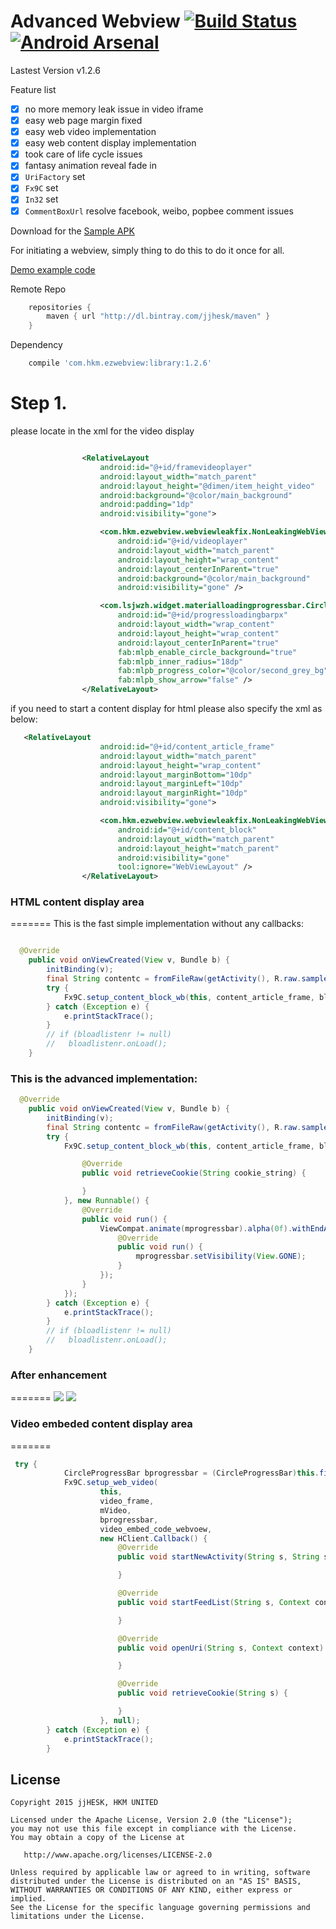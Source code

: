 Advanced Webview [![Build Status](https://travis-ci.org/jjhesk/EZWebView.svg?branch=master)](https://travis-ci.org/jjhesk/EZWebView)[![Android Arsenal](https://img.shields.io/badge/Android%20Arsenal-Advanced%20Webview-brightgreen.svg?style=flat)](http://android-arsenal.com/details/1/2390)
======
Lastest Version v1.2.6

Feature list
- [x] no more memory leak issue in video iframe
- [x] easy web page margin fixed
- [x] easy web video implementation
- [x] easy web content display implementation
- [x] took care of life cycle issues
- [x] fantasy animation reveal fade in
- [x] ```UriFactory``` set
- [x] ```Fx9C``` set
- [x] ```In32``` set
- [x] ```CommentBoxUrl``` resolve facebook, weibo, popbee comment issues

Download for the [Sample APK][2]

For initiating a webview, simply thing to do this to do it once for all.

[Demo example code][1]

Remote Repo
```gradle
    repositories {
        maven { url "http://dl.bintray.com/jjhesk/maven" }
    }
```
Dependency
```gradle
    compile 'com.hkm.ezwebview:library:1.2.6'
```


Step 1.
======
please locate in the xml for the video display
```xml

                <RelativeLayout
                    android:id="@+id/framevideoplayer"
                    android:layout_width="match_parent"
                    android:layout_height="@dimen/item_height_video"
                    android:background="@color/main_background"
                    android:padding="1dp"
                    android:visibility="gone">

                    <com.hkm.ezwebview.webviewleakfix.NonLeakingWebView
                        android:id="@+id/videoplayer"
                        android:layout_width="match_parent"
                        android:layout_height="wrap_content"
                        android:layout_centerInParent="true"
                        android:background="@color/main_background"
                        android:visibility="gone" />

                    <com.lsjwzh.widget.materialloadingprogressbar.CircleProgressBar               xmlns:fab="http://schemas.android.com/apk/res-auto"
                        android:id="@+id/progressloadingbarpx"
                        android:layout_width="wrap_content"
                        android:layout_height="wrap_content"
                        android:layout_centerInParent="true"
                        fab:mlpb_enable_circle_background="true"
                        fab:mlpb_inner_radius="18dp"
                        fab:mlpb_progress_color="@color/second_grey_bg"
                        fab:mlpb_show_arrow="false" />
                </RelativeLayout>
```
if you need to start a content display for html please also specify the xml as below:
```xml
   <RelativeLayout
                    android:id="@+id/content_article_frame"
                    android:layout_width="match_parent"
                    android:layout_height="wrap_content"
                    android:layout_marginBottom="10dp"
                    android:layout_marginLeft="10dp"
                    android:layout_marginRight="10dp"
                    android:visibility="gone">

                    <com.hkm.ezwebview.webviewleakfix.NonLeakingWebView
                        android:id="@+id/content_block"
                        android:layout_width="match_parent"
                        android:layout_height="match_parent"
                        android:visibility="gone"
                        tool:ignore="WebViewLayout" />
                </RelativeLayout>
```


### HTML content display area
=======
This is the fast simple implementation without any callbacks:

```java

  @Override
    public void onViewCreated(View v, Bundle b) {
        initBinding(v);
        final String contentc = fromFileRaw(getActivity(), R.raw.sample_html);
        try {
            Fx9C.setup_content_block_wb(this, content_article_frame, block, contentc);
        } catch (Exception e) {
            e.printStackTrace();
        }
        // if (bloadlistenr != null)
        //   bloadlistenr.onLoad();
    }

```

### This is the advanced implementation:

```java
  @Override
    public void onViewCreated(View v, Bundle b) {
        initBinding(v);
        final String contentc = fromFileRaw(getActivity(), R.raw.sample_html);
        try {
            Fx9C.setup_content_block_wb(this, content_article_frame, block, contentc, new HClient.Callback() {

                @Override
                public void retrieveCookie(String cookie_string) {

                }
            }, new Runnable() {
                @Override
                public void run() {
                    ViewCompat.animate(mprogressbar).alpha(0f).withEndAction(new Runnable() {
                        @Override
                        public void run() {
                            mprogressbar.setVisibility(View.GONE);
                        }
                    });
                }
            });
        } catch (Exception e) {
            e.printStackTrace();
        }
        // if (bloadlistenr != null)
        //   bloadlistenr.onLoad();
    }

```

### After enhancement
=======
![](device-2015-09-02-114842.png)
![](device-2015-09-02-114926.png)

### Video embeded content display area
=======
```java
 try {
            CircleProgressBar bprogressbar = (CircleProgressBar)this.findViewById(R.id.progressloadingbarpx);
            Fx9C.setup_web_video(
                    this,
                    video_frame,
                    mVideo,
                    bprogressbar,
                    video_embed_code_webvoew,
                    new HClient.Callback() {
                        @Override
                        public void startNewActivity(String s, String s1, String s2, Context context) {

                        }

                        @Override
                        public void startFeedList(String s, Context context) {

                        }

                        @Override
                        public void openUri(String s, Context context) {

                        }

                        @Override
                        public void retrieveCookie(String s) {

                        }
                    }, null);
        } catch (Exception e) {
            e.printStackTrace();
        }
```

License
--------

    Copyright 2015 jjHESK, HKM UNITED

    Licensed under the Apache License, Version 2.0 (the "License");
    you may not use this file except in compliance with the License.
    You may obtain a copy of the License at

       http://www.apache.org/licenses/LICENSE-2.0

    Unless required by applicable law or agreed to in writing, software
    distributed under the License is distributed on an "AS IS" BASIS,
    WITHOUT WARRANTIES OR CONDITIONS OF ANY KIND, either express or implied.
    See the License for the specific language governing permissions and
    limitations under the License.

[1]: https://github.com/jjhesk/EZWebView/tree/master/app/src/main/java/com/hkm/ezwebviewsample
[2]: https://docs.google.com/uc?authuser=0&id=0B5hHvje_X5v3eFU0d2VIWjhuRjA&export=download
